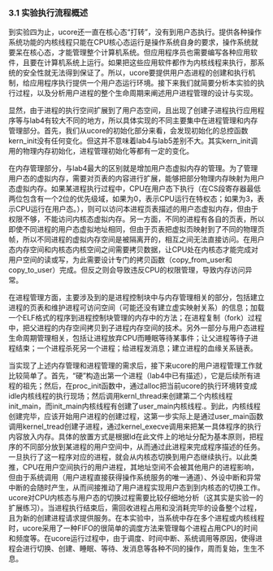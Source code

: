 
### 3.1 实验执行流程概述 

到实验四为止，ucore还一直在核心态“打转”，没有到用户态执行。提供各种操作系统功能的内核线程只能在CPU核心态运行是操作系统自身的要求，操作系统就要呆在核心态，才能管理整个计算机系统。但应用程序员也需要编写各种应用软件，且要在计算机系统上运行。如果把这些应用软件都作为内核线程来执行，那系统的安全性就无法得到保证了。所以，ucore要提供用户态进程的创建和执行机制，给应用程序执行提供一个用户态运行环境。接下来我们就简要分析本实验的执行过程，以及分析用户进程的整个生命周期来阐述用户进程管理的设计与实现。

显然，由于进程的执行空间扩展到了用户态空间，且出现了创建子进程执行应用程序等与lab4有较大不同的地方，所以具体实现的不同主要集中在进程管理和内存管理部分。首先，我们从ucore的初始化部分来看，会发现初始化的总控函数kern\_init没有任何变化。但这并不意味着lab4与lab5差别不大。其实kern\_init调用的物理内存初始化，进程管理初始化等都有一定的变化。

在内存管理部分，与lab4最大的区别就是增加用户态虚拟内存的管理。为了管理用户态的虚拟内存，需要对页表的内容进行扩展，能够把部分物理内存映射为用户态虚拟内存。如果某进程执行过程中，CPU在用户态下执行（在CS段寄存器最低两位包含有一个2位的优先级域，如果为0，表示CPU运行在特权态；如果为3，表示CPU运行在用户态。），则可以访问本进程页表描述的用户态虚拟内存，但由于权限不够，不能访问内核态虚拟内存。另一方面，不同的进程有各自的页表，所以即使不同进程的用户态虚拟地址相同，但由于页表把虚拟页映射到了不同的物理页帧，所以不同进程的虚拟内存空间是被隔离开的，相互之间无法直接访问。在用户态内存空间和内核态内核空间之间需要拷贝数据，让CPU处在内核态才能完成对用户空间的读或写，为此需要设计专门的拷贝函数（copy\_from\_user和copy\_to\_user）完成。但反之则会导致违反CPU的权限管理，导致内存访问异常。

在进程管理方面，主要涉及到的是进程控制块中与内存管理相关的部分，包括建立进程的页表和维护进程可访问空间（可能还没有建立虚实映射关系）的信息；加载一个ELF格式的程序到进程控制块管理的内存中的方法；在进程复制（fork）过程中，把父进程的内存空间拷贝到子进程内存空间的技术。另外一部分与用户态进程生命周期管理相关，包括让进程放弃CPU而睡眠等待某事件；让父进程等待子进程结束；一个进程杀死另一个进程；给进程发消息；建立进程的血缘关系链表。

当实现了上述内存管理和进程管理的需求后，接下来ucore的用户进程管理工作就比较简单了。首先，“硬”构造出第一个进程（lab4中已有描述），它是后续所有进程的祖先；然后，在proc\_init函数中，通过alloc把当前ucore的执行环境转变成idle内核线程的执行现场；然后调用kernl\_thread来创建第二个内核线程init\_main，而init\_main内核线程有创建了user\_main内核线程.。到此，内核线程创建完毕，应该开始用户进程的创建过程，这第一步实际上是通过user\_main函数调用kernel\_tread创建子进程，通过kernel\_execve调用来把某一具体程序的执行内容放入内存。具体的放置方式是根据ld在此文件上的地址分配为基本原则，把程序的不同部分放到某进程的用户空间中，从而通过此进程来完成程序描述的任务。一旦执行了这一程序对应的进程，就会从内核态切换到用户态继续执行。以此类推，CPU在用户空间执行的用户进程，其地址空间不会被其他用户的进程影响，但由于系统调用（用户进程直接获得操作系统服务的唯一通道）、外设中断和异常中断的会随时产生，从而间接推动了用户进程实现用户态到到内核态的切换工作。ucore对CPU内核态与用户态的切换过程需要比较仔细地分析（这其实是实验一的扩展练习）。当进程执行结束后，需回收进程占用和没消耗完毕的设备整个过程，且为新的创建进程请求提供服务。在本实验中，当系统中存在多个进程或内核线程时，ucore采用了一种FIFO的很简单的调度方法来管理每个进程占用CPU的时间和频度等。在ucore运行过程中，由于调度、时间中断、系统调用等原因，使得进程会进行切换、创建、睡眠、等待、发消息等各种不同的操作，周而复始，生生不息。
